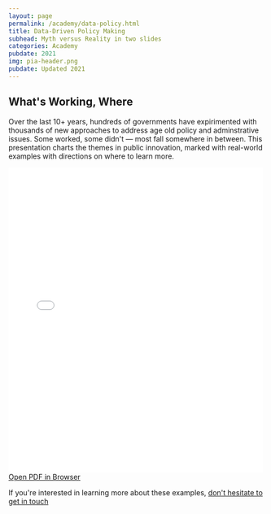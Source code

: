 ```yaml
---
layout: page
permalink: /academy/data-policy.html
title: Data-Driven Policy Making
subhead: Myth versus Reality in two slides
categories: Academy
pubdate: 2021
img: pia-header.png
pubdate: Updated 2021
---
```

## What's Working, Where

Over the last 10+ years, hundreds of governments have expirimented with thousands of new approaches to address age old policy and adminstrative issues. Some worked, some didn't — most fall somewhere in between. This presentation charts the themes in public innovation, marked with real-world examples with directions on where to learn more.

<div class="container-iframe">
<iframe id="pdf-js-viewer" src="{{site.url}}/decks/web/viewer.html?file={{site.url}}/decks/%2F2021-data-policy-2slides.pdf" title="webviewer" frameborder="0" width="500" height="600" class="responsive-iframe"></iframe>
</div>
<a href="{{site.url}}/decks/web/viewer.html?file={{site.url}}/decks/%2F2021-data-policy-2slides">Open PDF in Browser</a>

If you're interested in learning more about these examples, <a href="mailto:abhi.nemani@gmail.com">don't hesitate to get in touch</a>